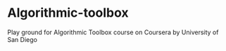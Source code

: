 # Algorithmic-toolbox
Play ground for Algorithmic Toolbox course on Coursera by University of San Diego
